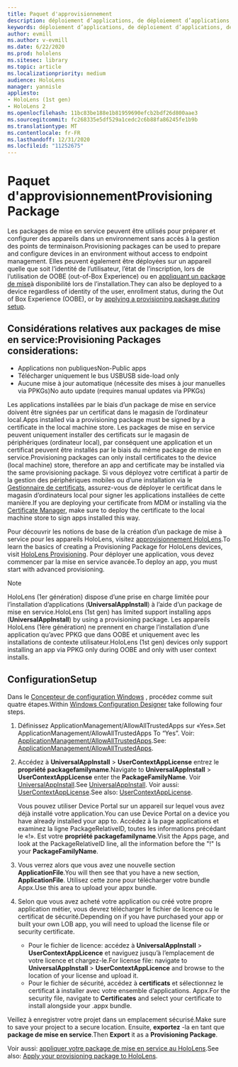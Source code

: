 ```yaml
---
title: Paquet d'approvisionnement
description: déploiement d’applications, de déploiement d’applications, de déploiement d’applications d’entreprise et de mise en service
keywords: déploiement d’applications, de déploiement d’applications, de déploiement d’applications d’entreprise et de mise en service
author: evmill
ms.author: v-evmill
ms.date: 6/22/2020
ms.prod: hololens
ms.sitesec: library
ms.topic: article
ms.localizationpriority: medium
audience: HoloLens
manager: yannisle
appliesto:
- HoloLens (1st gen)
- HoloLens 2
ms.openlocfilehash: 11bc83be188e1b81959690efcb2bdf26d800aae3
ms.sourcegitcommit: fc268335e5df529a1cedc2c6b88fa86245fe1b9b
ms.translationtype: MT
ms.contentlocale: fr-FR
ms.lasthandoff: 12/31/2020
ms.locfileid: "11252675"
---
```

# <span data-ttu-id="ef9c4-104">Paquet d'approvisionnement</span><span class="sxs-lookup"><span data-stu-id="ef9c4-104">Provisioning Package</span></span>

<span data-ttu-id="ef9c4-105">Les packages de mise en service peuvent être utilisés pour préparer et configurer des appareils dans un environnement sans accès à la gestion des points de terminaison.</span><span class="sxs-lookup"><span data-stu-id="ef9c4-105">Provisioning packages can be used to prepare and configure devices in an environment without access to endpoint management.</span></span> <span data-ttu-id="ef9c4-106">Elles peuvent également être déployées sur un appareil quelle que soit l’identité de l’utilisateur, l’état de l’inscription, lors de l’utilisation de OOBE (out-of-Box Experience) ou en [appliquant un package de mise](https://docs.microsoft.com/hololens/hololens-provisioning##apply-a-provisioning-package-to-hololens-during-setup)à disponibilité lors de l’installation.</span><span class="sxs-lookup"><span data-stu-id="ef9c4-106">They can also be deployed to a device regardless of identity of the user, enrollment status, during the Out of Box Experience (OOBE), or by [applying a provisioning package during setup](https://docs.microsoft.com/hololens/hololens-provisioning##apply-a-provisioning-package-to-hololens-during-setup).</span></span>

## <span data-ttu-id="ef9c4-107">Considérations relatives aux packages de mise en service:</span><span class="sxs-lookup"><span data-stu-id="ef9c4-107">Provisioning Packages considerations:</span></span>

* <span data-ttu-id="ef9c4-108">Applications non publiques</span><span class="sxs-lookup"><span data-stu-id="ef9c4-108">Non-Public apps</span></span>
* <span data-ttu-id="ef9c4-109">Télécharger uniquement le bus USB</span><span class="sxs-lookup"><span data-stu-id="ef9c4-109">USB side-load only</span></span>
* <span data-ttu-id="ef9c4-110">Aucune mise à jour automatique (nécessite des mises à jour manuelles via PPKGs)</span><span class="sxs-lookup"><span data-stu-id="ef9c4-110">No auto update (requires manual updates via PPKGs)</span></span>

<span data-ttu-id="ef9c4-111">Les applications installées par le biais d’un package de mise en service doivent être signées par un certificat dans le magasin de l’ordinateur local.</span><span class="sxs-lookup"><span data-stu-id="ef9c4-111">Apps installed via a provisioning package must be signed by a certificate in the local machine store.</span></span> <span data-ttu-id="ef9c4-112">Les packages de mise en service peuvent uniquement installer des certificats sur le magasin de périphériques (ordinateur local), par conséquent une application et un certificat peuvent être installés par le biais du même package de mise en service.</span><span class="sxs-lookup"><span data-stu-id="ef9c4-112">Provisioning packages can only install certificates to the device (local machine) store, therefore an app and certificate may be installed via the same provisioning package.</span></span> <span data-ttu-id="ef9c4-113">Si vous déployez votre certificat à partir de la gestion des périphériques mobiles ou d’une installation via le [Gestionnaire de certificats](certificate-manager.md), assurez-vous de déployer le certificat dans le magasin d’ordinateurs local pour signer les applications installées de cette manière.</span><span class="sxs-lookup"><span data-stu-id="ef9c4-113">If you are deploying your certificate from MDM or installing via the [Certificate Manager](certificate-manager.md), make sure to deploy the certificate to the local machine store to sign apps installed this way.</span></span>

<span data-ttu-id="ef9c4-114">Pour découvrir les notions de base de la création d’un package de mise à service pour les appareils HoloLens, visitez [approvisionnement HoloLens](https://docs.microsoft.com/hololens/hololens-provisioning).</span><span class="sxs-lookup"><span data-stu-id="ef9c4-114">To learn the basics of creating a Provisioning Package for HoloLens devices, visit [HoloLens Provisioning](https://docs.microsoft.com/hololens/hololens-provisioning).</span></span> <span data-ttu-id="ef9c4-115">Pour déployer une application, vous devez commencer par la mise en service avancée.</span><span class="sxs-lookup"><span data-stu-id="ef9c4-115">To deploy an app, you must start with advanced provisioning.</span></span>

> [!NOTE]
> <span data-ttu-id="ef9c4-116">HoloLens (1er génération) dispose d’une prise en charge limitée pour l’installation d’applications (**UniversalAppInstall**) à l’aide d’un package de mise en service.</span><span class="sxs-lookup"><span data-stu-id="ef9c4-116">HoloLens (1st gen) has limited support installing apps (**UniversalAppInstall**) by using a provisioning package.</span></span> <span data-ttu-id="ef9c4-117">Les appareils HoloLens (1ère génération) ne prennent en charge l’installation d’une application qu’avec PPKG que dans OOBE et uniquement avec les installations de contexte utilisateur.</span><span class="sxs-lookup"><span data-stu-id="ef9c4-117">HoloLens (1st gen) devices only support installing an app via PPKG only during OOBE and only with user context installs.</span></span>

## <span data-ttu-id="ef9c4-118">Configuration</span><span class="sxs-lookup"><span data-stu-id="ef9c4-118">Setup</span></span>

<span data-ttu-id="ef9c4-119">Dans le [Concepteur de configuration Windows](https://www.microsoft.com/store/productId/9NBLGGH4TX22) , procédez comme suit quatre étapes.</span><span class="sxs-lookup"><span data-stu-id="ef9c4-119">Within [Windows Configuration Designer](https://www.microsoft.com/store/productId/9NBLGGH4TX22) take following four steps.</span></span>

1. <span data-ttu-id="ef9c4-120">Définissez ApplicationManagement/AllowAllTrustedApps sur «Yes».</span><span class="sxs-lookup"><span data-stu-id="ef9c4-120">Set ApplicationManagement/AllowAllTrustedApps To “Yes”.</span></span> <span data-ttu-id="ef9c4-121">Voir: [ApplicationManagement/AllowAllTrustedApps](https://docs.microsoft.com/windows/client-management/mdm/policy-csp-applicationmanagement#applicationmanagement-allowalltrustedapps).</span><span class="sxs-lookup"><span data-stu-id="ef9c4-121">See: [ApplicationManagement/AllowAllTrustedApps](https://docs.microsoft.com/windows/client-management/mdm/policy-csp-applicationmanagement#applicationmanagement-allowalltrustedapps).</span></span>

2. <span data-ttu-id="ef9c4-122">Accédez à **UniversalAppInstall**  >  **UserContextAppLicense** entrez le **propriété packagefamilyname**.</span><span class="sxs-lookup"><span data-stu-id="ef9c4-122">Navigate to **UniversalAppInstall** > **UserContextAppLicense** enter the **PackageFamilyName**.</span></span> <span data-ttu-id="ef9c4-123">Voir [UniversalAppInstall](https://docs.microsoft.com/windows/configuration/wcd/wcd-universalappinstall).</span><span class="sxs-lookup"><span data-stu-id="ef9c4-123">See [UniversalAppInstall](https://docs.microsoft.com/windows/configuration/wcd/wcd-universalappinstall).</span></span> <span data-ttu-id="ef9c4-124">Voir aussi: [UserContextAppLicense](https://docs.microsoft.com/windows/configuration/wcd/wcd-universalappinstall#usercontextapplicense).</span><span class="sxs-lookup"><span data-stu-id="ef9c4-124">See also: [UserContextAppLicense](https://docs.microsoft.com/windows/configuration/wcd/wcd-universalappinstall#usercontextapplicense).</span></span>

   <span data-ttu-id="ef9c4-125">Vous pouvez utiliser Device Portal sur un appareil sur lequel vous avez déjà installé votre application.</span><span class="sxs-lookup"><span data-stu-id="ef9c4-125">You can use Device Portal on a device you have already installed your app to.</span></span> <span data-ttu-id="ef9c4-126">Accédez à la page applications et examinez la ligne PackageRelativeID, toutes les informations précédant le «!». Est votre **propriété packagefamilyname**.</span><span class="sxs-lookup"><span data-stu-id="ef9c4-126">Visit the Apps page, and look at the PackageRelativeID line, all the information before the "!" Is your **PackageFamilyName**.</span></span>

3. <span data-ttu-id="ef9c4-127">Vous verrez alors que vous avez une nouvelle section **ApplicationFile**.</span><span class="sxs-lookup"><span data-stu-id="ef9c4-127">You will then see that you have a new section, **ApplicationFile**.</span></span> <span data-ttu-id="ef9c4-128">Utilisez cette zone pour télécharger votre bundle Appx.</span><span class="sxs-lookup"><span data-stu-id="ef9c4-128">Use this area to upload your appx bundle.</span></span>

4. <span data-ttu-id="ef9c4-129">Selon que vous avez acheté votre application ou créé votre propre application métier, vous devrez télécharger le fichier de licence ou le certificat de sécurité.</span><span class="sxs-lookup"><span data-stu-id="ef9c4-129">Depending on if you have purchased your app or built your own LOB app, you will need to upload the license file or security certificate.</span></span>

    - <span data-ttu-id="ef9c4-130">Pour le fichier de licence: accédez à **UniversalAppInstall**  >  **UserContextAppLicence** et naviguez jusqu’à l’emplacement de votre licence et chargez-le.</span><span class="sxs-lookup"><span data-stu-id="ef9c4-130">For license file: navigate to **UniversalAppInstall** > **UserContextAppLicence** and browse to the location of your license and upload it.</span></span>
    - <span data-ttu-id="ef9c4-131">Pour le fichier de sécurité, accédez à **certificats** et sélectionnez le certificat à installer avec votre ensemble d’applications. Appx.</span><span class="sxs-lookup"><span data-stu-id="ef9c4-131">For the security file, navigate to **Certificates** and select your certificate to install alongside your .appx bundle.</span></span>

<span data-ttu-id="ef9c4-132">Veillez à enregistrer votre projet dans un emplacement sécurisé.</span><span class="sxs-lookup"><span data-stu-id="ef9c4-132">Make sure to save your project to a secure location.</span></span> <span data-ttu-id="ef9c4-133">Ensuite, **exportez** -la en tant que **package de mise en service**.</span><span class="sxs-lookup"><span data-stu-id="ef9c4-133">Then **Export** it as a **Provisioning Package**.</span></span>  

<span data-ttu-id="ef9c4-134">Voir aussi: [appliquer votre package de mise en service au HoloLens](https://docs.microsoft.com/hololens/hololens-provisioning#apply-a-provisioning-package-to-hololens-during-setup).</span><span class="sxs-lookup"><span data-stu-id="ef9c4-134">See also: [Apply your provisioning package to HoloLens](https://docs.microsoft.com/hololens/hololens-provisioning#apply-a-provisioning-package-to-hololens-during-setup).</span></span>
